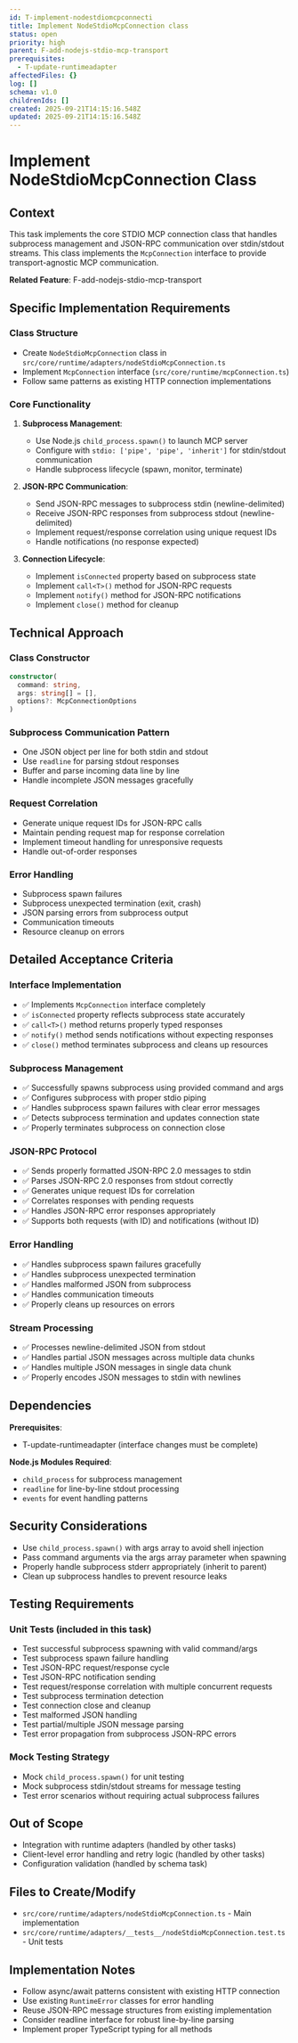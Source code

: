 ```yaml
---
id: T-implement-nodestdiomcpconnecti
title: Implement NodeStdioMcpConnection class
status: open
priority: high
parent: F-add-nodejs-stdio-mcp-transport
prerequisites:
  - T-update-runtimeadapter
affectedFiles: {}
log: []
schema: v1.0
childrenIds: []
created: 2025-09-21T14:15:16.548Z
updated: 2025-09-21T14:15:16.548Z
---
```


# Implement NodeStdioMcpConnection Class

## Context

This task implements the core STDIO MCP connection class that handles subprocess management and JSON-RPC communication over stdin/stdout streams. This class implements the `McpConnection` interface to provide transport-agnostic MCP communication.

**Related Feature**: F-add-nodejs-stdio-mcp-transport

## Specific Implementation Requirements

### Class Structure

- Create `NodeStdioMcpConnection` class in `src/core/runtime/adapters/nodeStdioMcpConnection.ts`
- Implement `McpConnection` interface (`src/core/runtime/mcpConnection.ts`)
- Follow same patterns as existing HTTP connection implementations

### Core Functionality

1. **Subprocess Management**:
   - Use Node.js `child_process.spawn()` to launch MCP server
   - Configure with `stdio: ['pipe', 'pipe', 'inherit']` for stdin/stdout communication
   - Handle subprocess lifecycle (spawn, monitor, terminate)

2. **JSON-RPC Communication**:
   - Send JSON-RPC messages to subprocess stdin (newline-delimited)
   - Receive JSON-RPC responses from subprocess stdout (newline-delimited)
   - Implement request/response correlation using unique request IDs
   - Handle notifications (no response expected)

3. **Connection Lifecycle**:
   - Implement `isConnected` property based on subprocess state
   - Implement `call<T>()` method for JSON-RPC requests
   - Implement `notify()` method for JSON-RPC notifications
   - Implement `close()` method for cleanup

## Technical Approach

### Class Constructor

```typescript
constructor(
  command: string,
  args: string[] = [],
  options?: McpConnectionOptions
)
```

### Subprocess Communication Pattern

- One JSON object per line for both stdin and stdout
- Use `readline` for parsing stdout responses
- Buffer and parse incoming data line by line
- Handle incomplete JSON messages gracefully

### Request Correlation

- Generate unique request IDs for JSON-RPC calls
- Maintain pending request map for response correlation
- Implement timeout handling for unresponsive requests
- Handle out-of-order responses

### Error Handling

- Subprocess spawn failures
- Subprocess unexpected termination (exit, crash)
- JSON parsing errors from subprocess output
- Communication timeouts
- Resource cleanup on errors

## Detailed Acceptance Criteria

### Interface Implementation

- ✅ Implements `McpConnection` interface completely
- ✅ `isConnected` property reflects subprocess state accurately
- ✅ `call<T>()` method returns properly typed responses
- ✅ `notify()` method sends notifications without expecting responses
- ✅ `close()` method terminates subprocess and cleans up resources

### Subprocess Management

- ✅ Successfully spawns subprocess using provided command and args
- ✅ Configures subprocess with proper stdio piping
- ✅ Handles subprocess spawn failures with clear error messages
- ✅ Detects subprocess termination and updates connection state
- ✅ Properly terminates subprocess on connection close

### JSON-RPC Protocol

- ✅ Sends properly formatted JSON-RPC 2.0 messages to stdin
- ✅ Parses JSON-RPC 2.0 responses from stdout correctly
- ✅ Generates unique request IDs for correlation
- ✅ Correlates responses with pending requests
- ✅ Handles JSON-RPC error responses appropriately
- ✅ Supports both requests (with ID) and notifications (without ID)

### Error Handling

- ✅ Handles subprocess spawn failures gracefully
- ✅ Handles subprocess unexpected termination
- ✅ Handles malformed JSON from subprocess
- ✅ Handles communication timeouts
- ✅ Properly cleans up resources on errors

### Stream Processing

- ✅ Processes newline-delimited JSON from stdout
- ✅ Handles partial JSON messages across multiple data chunks
- ✅ Handles multiple JSON messages in single data chunk
- ✅ Properly encodes JSON messages to stdin with newlines

## Dependencies

**Prerequisites**:

- T-update-runtimeadapter (interface changes must be complete)

**Node.js Modules Required**:

- `child_process` for subprocess management
- `readline` for line-by-line stdout processing
- `events` for event handling patterns

## Security Considerations

- Use `child_process.spawn()` with args array to avoid shell injection
- Pass command arguments via the args array parameter when spawning
- Properly handle subprocess stderr appropriately (inherit to parent)
- Clean up subprocess handles to prevent resource leaks

## Testing Requirements

### Unit Tests (included in this task)

- Test successful subprocess spawning with valid command/args
- Test subprocess spawn failure handling
- Test JSON-RPC request/response cycle
- Test JSON-RPC notification sending
- Test request/response correlation with multiple concurrent requests
- Test subprocess termination detection
- Test connection close and cleanup
- Test malformed JSON handling
- Test partial/multiple JSON message parsing
- Test error propagation from subprocess JSON-RPC errors

### Mock Testing Strategy

- Mock `child_process.spawn()` for unit testing
- Mock subprocess stdin/stdout streams for message testing
- Test error scenarios without requiring actual subprocess failures

## Out of Scope

- Integration with runtime adapters (handled by other tasks)
- Client-level error handling and retry logic (handled by other tasks)
- Configuration validation (handled by schema task)

## Files to Create/Modify

- `src/core/runtime/adapters/nodeStdioMcpConnection.ts` - Main implementation
- `src/core/runtime/adapters/__tests__/nodeStdioMcpConnection.test.ts` - Unit tests

## Implementation Notes

- Follow async/await patterns consistent with existing HTTP connection
- Use existing `RuntimeError` classes for error handling
- Reuse JSON-RPC message structures from existing implementation
- Consider readline interface for robust line-by-line parsing
- Implement proper TypeScript typing for all methods
